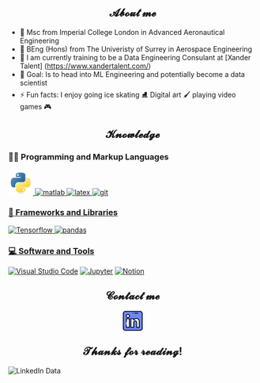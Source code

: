 <h2 align="center"> 𝓐𝓫𝓸𝓾𝓽 𝓶𝓮  </h2>

- 🌱  Msc from Imperial College London in Advanced Aeronautical Engineering
- 🌳  BEng (Hons) from The Univeristy of Surrey in Aerospace Engineering
- 🔭  I am currently training to be a Data Engineering Consulant at [Xander Talent] (https://www.xandertalent.com/)
- 🥅  Goal: Is to head into ML Engineering and potentially become a data scientist
- ⚡  Fun facts: I enjoy going ice skating ⛸️ Digital art 🖌️ playing video games 🎮

<h2 align="center"> 𝓚𝓷𝓸𝔀𝓵𝓮𝓭𝓰𝓮 </h2>

<h3> 👨‍💻 Programming and Markup Languages</h3>

<p align="left"> 
<a href="https://www.python.org" target="_blank" rel="noreferrer"> <img src="https://raw.githubusercontent.com/devicons/devicon/master/icons/python/python-original.svg" alt="python" width="50" height="50"/> </a> <a href="https://www.mathworks.com/products/matlab.html" target="_blank" rel="noreferrer"><img src="https://cdn.jsdelivr.net/gh/devicons/devicon/icons/matlab/matlab-original.svg" alt="matlab" width="50" height="50"/> </a> <a href="https://www.latex-project.org/" target="_blank" rel="noreferrer"><img src="https://cdn.jsdelivr.net/gh/devicons/devicon/icons/latex/latex-original.svg" alt="latex" width="50" height="50"/> </a> <a href="https://git-scm.com/" target="_blank" rel="noreferrer"> <img src="https://www.vectorlogo.zone/logos/git-scm/git-scm-icon.svg" alt="git" width="50" height="50"/> 
</p>

<h3 align="left"> 🧰 Frameworks and Libraries</h3>

<p align="left"> 
<a href="https://www.tensorflow.org/" target="_blank" rel="noreferrer"> <img src="https://cdn.jsdelivr.net/gh/devicons/devicon/icons/tensorflow/tensorflow-original.svg" alt="Tensorflow" width="50" height="50"/> </a> <a href="https://pandas.pydata.org/" target="_blank" rel="noreferrer"><img src="https://cdn.jsdelivr.net/gh/devicons/devicon/icons/pandas/pandas-original.svg" alt="pandas" width="50" height="50"/>
 </p>
  
 <h3 align="left"> 💻 Software and Tools</h3>
 
 <p align="left"> 
  <a href="#"><img alt="Visual Studio Code" src="https://img.shields.io/badge/Visual%20Studio%20Code-0078d7.svg?logo=visual-studio-code&logoColor=white"></a>
  <a href="#"><img alt="Jupyter" src="https://img.shields.io/badge/Jupyter-F37626.svg?logo=Jupyter&logoColor=white"></a>
  <a href="#"><img alt="Notion" src="https://img.shields.io/badge/Notion-010101.svg?logo=notion&logoColor=white"></a>
 </p>
 
 
<h2 align="center"> 𝓒𝓸𝓷𝓽𝓪𝓬𝓽 𝓶𝓮</h2>

<p align="center"> 
<a href="https://linkedin.com/in/AmarildoGuga" target="blank"> <img align="center" src="https://raw.githubusercontent.com/8bithemant/8bithemant/master/linkedin.png?raw=true" alt="courtney-stow-178b8696" height="40" width="40" /></a>

<h2 align="center"> 𝓣𝓱𝓪𝓷𝓴𝓼 𝓯𝓸𝓻 𝓻𝓮𝓪𝓭𝓲𝓷𝓰!</h2>


![LinkedIn Data](https://user-images.githubusercontent.com/98668593/233401754-902cf9c6-ef41-4168-b869-ec34fae7adfb.png)


<!--
**AmarildoGuga/AmarildoGuga** is a ✨ _special_ ✨ repository because its `README.md` (this file) appears on your GitHub profile.

Here are some ideas to get you started:

- 🔭 I’m currently working on ...
- 🌱 I’m currently learning ...
- 👯 I’m looking to collaborate on ...
- 🤔 I’m looking for help with ...
- 💬 Ask me about ...
- 📫 How to reach me: ...
- 😄 Pronouns: ...
- ⚡ Fun fact: ...
-->
